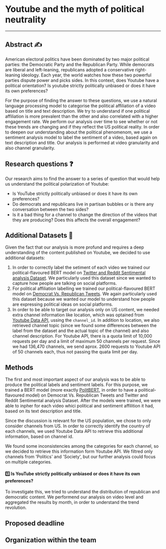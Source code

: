 # Youtube and the myth of political neutrality
---

## Abstract :writing_hand:
American electoral politics have been dominated by two major political parties: the Democratic Party and the Republican Party. While democrats are liberal and left-leaning, republicans adopted a conservative right-leaning ideology. Each year, the world watches how these two powerful parties dispute power and picks sides. In this context, does Youtube have a political orientation? Is youtube strictly politically unbiased or does it have its own preferences?

For the purpose of finding the answer to these questions, we use a natural language processing model to categorise the political affiliation of a video based on title and text description. We try to understand if one political affiliation is more prevalent than the other and also correlated with a higher engagement rate. We perform our analysis over time to see whether or not these trends are changing and if they reflect the US political reality. In order to  deepen our understanding about the political phenomenom, we use a sentiment analysis model to label the sentiment of a video, based again on text description and title. Our analysis is performed at video granularity and also channel granularity. 

## Research questions :question:
Our research aims to find the answer to a series of question that would help us understand the political polarization of Youtube:
* Is YouTube strictly politically unbiased or does it have its own preferences?
* Do democrats and republicans live in partisan bubbles or is there any conversation between the two sides?
* Is it a bad thing for a channel to change the direction of the videos that they are producing? Does this affects the overall engagement?

## Additional Datasets :mechanical_arm:
Given the fact that our analysis is more profund and requires a deep understanding of the content published on Youtube, we decided to use additional datasets:
1. In order to correctly label the setiment of each video we trained our political-flavoured BERT model on [Twitter and Reddit Sentimental analysis Dataset](https://www.kaggle.com/datasets/cosmos98/twitter-and-reddit-sentimental-analysis-dataset ). We particularly used this dataset since we wanted to capture how people are talking on social platforms.
2. For political affiliation labelling we trained our political-flavoured BERT model on [Democrat Vs. Republican Tweets](https://www.kaggle.com/datasets/kapastor/democratvsrepublicantweets). We again particularly used this dataset because we wanted our model to understand how people are expressing political ideas on social platforms.
3. In order to be able to target our analysis only on US content, we needed extra channel information like location, which was optained from [Youtube Data API](https://developers.google.com/youtube/v3), ussing the `channel_id`. In addition to location, we also retrieved channel topic (since we found some differences between the label from the dataset and the actual topic of the channel) and also channel description. For Youtube API, there is a quota limit of 10,000 requests per day and a limit of maximum 50 channels per request. Since we had 136,470 channels, we send aprox. 2600 requests to Youtube API of 50 channels each, thus not passing the quata limit per day. 

## Methods

The first and most important aspect of our analysis was to be able to produce the political labels and sentiment labels. For this purpose, we trained a BERT model (more exactly [PolitBERT](https://huggingface.co/maurice/PolitBERT), in order to have a political-flavoured model) on Democrat Vs. Republican Tweets and Twitter and Reddit Sentimental analysis Dataset. After the models were trained, we were able to inpher for each video whici political and sentiment affilition it had, based on its text description and title. 

Since the discussion is relevant for the US population, we chose to only consider channels from US. In order to correctly identify the country of each channels, we used Youtube Data API to retrieve this additional information, based on channel id.

We found some inconsistencies among the categories for each channel, so we decided to retrieve this information form Youtube API. We filtred only channels from 'Politics' and 'Society', but our further analysis could focus on multiple categories.

#### :one: Is YouTube strictly politically unbiased or does it have its own preferences?
To investigate this, we tried to understand the distribution of republican and democratic content. We performend our analysis on video level and aggregated the results by month, in order to understand the trend revolution. 

## Proposed deadline

## Organization within the team
